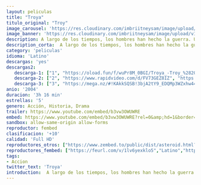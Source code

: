 ```yaml
---
layout: peliculas
title: "Troya"
titulo_original: "Troy"
image_carousel: 'https://res.cloudinary.com/imbriitneysam/image/upload/v1546629726/troya-poster-min.jpg'
image_banner: 'https://res.cloudinary.com/imbriitneysam/image/upload/v1546629730/troya-banner-min.jpg'
description: A largo de los tiempos, los hombres han hecho la guerra. Unos por poder, otros por gloria o por honor - y algunos por amor. En la antigua Grecia, la pasión de dos de los amantes más legendarios de la historia, Paris, príncipe de Troya y Helena, reina de Esparta, desencadena una guerra que asolará una civilización. El robo de Helena a su esposo, el rey Menelao, por parte de Paris es un insulto que no se puede tolerar. El orgullo familiar establece que una afrenta a Menelao es una afrenta a su hermano Agamenón, el poderoso rey de Micenas, que no tarda en reunir a todas las grandes tribus de Grecia para recuperar a Helena de manos de los troyanos y defender el honor de su hermano. La verdad es que la lucha por el honor por parte de Agamenón está corrompida por su incontenible codicia - necesita el control de Troya para asegurarse la supremacía de su ya vasto imperio. La ciudad amurallada, bajo el mando del rey Príamo y defendida por el poderoso príncipe Héctor, es una fortaleza en la que ningún ejército ha sido capaz de penetrar. Sólo un hombre se erige en la clave para la victoria o la derrota de Troya - Aquiles, considerado el más grande guerrero vivo. Arrogante, rebelde y aparentemente invencible, Aquiles no siente lealtad hacia nadie ni hacia nada, excepto a su propia gloria. Es su insaciable ansia de fama eterna lo que le lleva a atacar las puertas de Troya bajo el estandarte de Agamenón - pero será el amor el que finalmente decida su destino. Dos mundos irán a la guerra por el honor y el poder. Miles de hombres morirán en su lucha por alcanzar la gloria. Y, por amor, una nación quedará reducida a cenizas.
description_corta:  A largo de los tiempos, los hombres han hecho la guerra. Unos por poder, otros por gloria o por honor - y algunos por amor. En la antigua Grecia, la pasión de dos de los amantes más legendarios de la historia, Paris, príncipe de Troya y Helena, reina de..
category: 'peliculas'
idioma: 'Latino'
descargas: 'yes'
descargas2:
   descarga-1: ["1", "https://oload.fun/f/wuPr8M_0BGI/Troya_-Troy_%282004%29.MP4.mp4", "https://www.google.com/s2/favicons?domain=openload.co","OpenLoad","https://res.cloudinary.com/imbriitneysam/image/upload/v1541473684/mexico.png", "Latino", "Full HD"]
   descarga-2: ["2", "https://www.rapidvideo.com/d/FV73GEZ8IZ", "https://www.google.com/s2/favicons?domain=www.rapidvideo.com","RapidVideo","https://res.cloudinary.com/imbriitneysam/image/upload/v1541473684/mexico.png", "Latino", "Full HD"]
   descarga-3: ["3", "https://mega.nz/#!KAkkSQSB!3bjA2tY9_EDQMp3WZxhw44GSsYjSBsxnFNfsklHJ-to", "https://www.google.com/s2/favicons?domain=mega.nz","Mega","https://res.cloudinary.com/imbriitneysam/image/upload/v1541473684/mexico.png", "Latino", "Full HD"]
anio: '2004'
duracion: '3h 16 min'
estrellas: '5'
genero: Acción, Historia, Drama
trailer: https://www.youtube.com/embed/b3vw3OWUWRE
embed: https://www.youtube.com/embed/b3vw3OWUWRE?rel=0&amp;hd=1&border=0&wmode=opaque&enablejsapi=1&modestbranding=1&controls=1&showinfo=1
sandbox: allow-same-origin allow-forms
reproductor: fembed
clasificacion: '+10'
calidad: 'Full HD'
reproductores_otros: ["https://www.zembed.to/public/dist/asteroid.html?id=329ac02e08bab2a4b9f0f0fe3a14b206&title=Troy","Latino","https://gdriveplayer.me/embed2.php?link=opdBoFq5ycdudpF70jbqEwu%252FKygSl3rsO0WA0wq6WdCQWh7FXgcLlb0yPxlKMclC85wpdEKg0BNZT8ywSt%252F5yS0M15hzVEx%252BNYbXUkYXZFrDQyVj9QuUUpWOCBQ11W6IK7tzfouszK3iey3uZElTniisUQw%252BIJTQXVYQOM25yhegbhOZDm60pjnWALKCqeoztAotzOJzavc2GSGkcyUqJ2","Latino","https://mstream.website/63ej5lwqv6lp","Latino"]
reproductores_fembed: ["https://feurl.com/v/1lv6yexklo5","Latino","https://feurl.com/v/40ox4g6ly98","Latino"]
tags:
- Accion
twitter_text: 'Troya'
introduction:  A largo de los tiempos, los hombres han hecho la guerra. Unos por poder, otros por gloria o por honor - y algunos por amor. En la antigua Grecia, la pasión de dos de los amantes más legendarios de la historia, Paris, príncipe de Troya y Helena, reina de..
---
```












